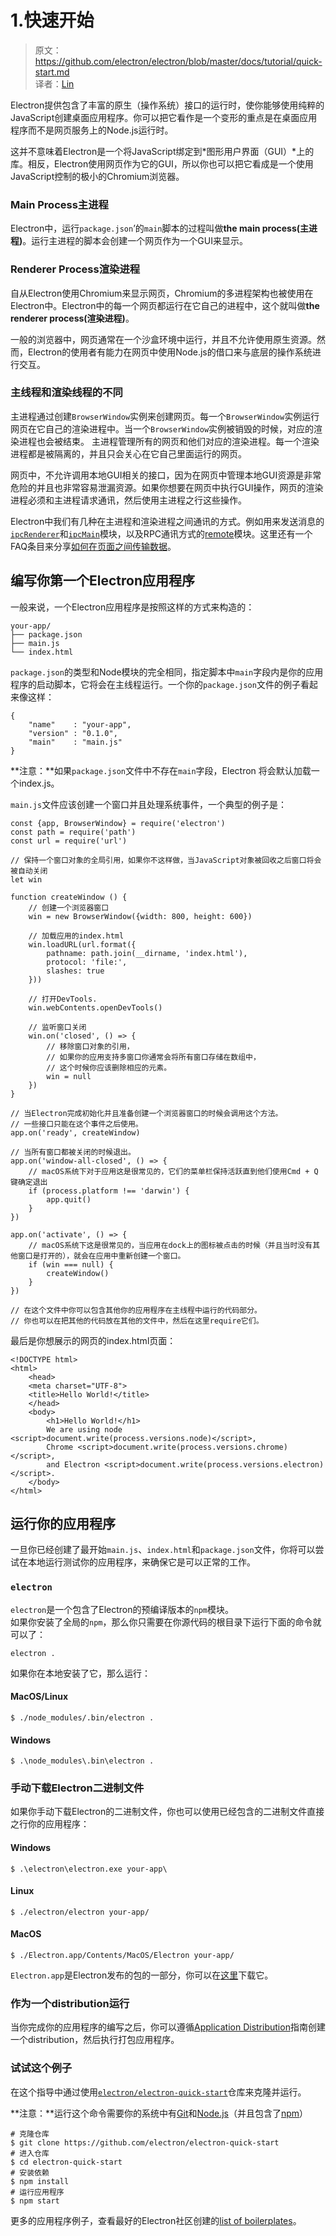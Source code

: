 # 1.快速开始

> 原文：https://github.com/electron/electron/blob/master/docs/tutorial/quick-start.md   
译者：[Lin](https://github.com/ShmilyLin)   


Electron提供包含了丰富的原生（操作系统）接口的运行时，使你能够使用纯粹的JavaScript创建桌面应用程序。你可以把它看作是一个变形的重点是在桌面应用程序而不是网页服务上的Node.js运行时。   

这并不意味着Electron是一个将JavaScript绑定到*图形用户界面（GUI）*上的库。相反，Electron使用网页作为它的GUI，所以你也可以把它看成是一个使用JavaScript控制的极小的Chromium浏览器。   

### Main Process主进程   

Electron中，运行`package.json`’的`main`脚本的过程叫做**the main process(主进程)**。运行主进程的脚本会创建一个网页作为一个GUI来显示。   

### Renderer Process渲染进程   

自从Electron使用Chromium来显示网页，Chromium的多进程架构也被使用在Electron中。Electron中的每一个网页都运行在它自己的进程中，这个就叫做**the renderer process(渲染进程)**。   

一般的浏览器中，网页通常在一个沙盒环境中运行，并且不允许使用原生资源。然而，Electron的使用者有能力在网页中使用Node.js的借口来与底层的操作系统进行交互。    

### 主线程和渲染线程的不同   
主进程通过创建`BrowserWindow`实例来创建网页。每一个`BrowserWindow`实例运行网页在它自己的渲染进程中。当一个`BrowserWindow`实例被销毁的时候，对应的渲染进程也会被结束。
主进程管理所有的网页和他们对应的渲染进程。每一个渲染进程都是被隔离的，并且只会关心在它自己里面运行的网页。   

网页中，不允许调用本地GUI相关的接口，因为在网页中管理本地GUI资源是非常危险的并且也非常容易泄漏资源。如果你想要在网页中执行GUI操作，网页的渲染进程必须和主进程请求通讯，然后使用主进程之行这些操作。   

Electron中我们有几种在主进程和渲染进程之间通讯的方式。例如用来发送消息的[`ipcRenderer`](../APIs/renderer/ipcRenderer.md)和[`ipcMain`](../APIs/main/ipcMain.md)模块，以及RPC通讯方式的[remote](https://electron.atom.io/docs/api/remote)模块。这里还有一个FAQ条目来分享[如何在页面之间传输数据](https://electron.atom.io/docs/faq#how-to-share-data-between-web-pages)。   

## 编写你第一个Electron应用程序   

一般来说，一个Electron应用程序是按照这样的方式来构造的：   

    your-app/
    ├── package.json
    ├── main.js
    └── index.html

`package.json`的类型和Node模块的完全相同，指定脚本中`main`字段内是你的应用程序的启动脚本，它将会在主线程运行。一个你的`package.json`文件的例子看起来像这样：   

    {
        "name"    : "your-app",
        "version" : "0.1.0",
        "main"    : "main.js"
    }

**注意：**如果`package.json`文件中不存在`main`字段，Electron 将会默认加载一个index.js。   

`main.js`文件应该创建一个窗口并且处理系统事件，一个典型的例子是：   

    const {app, BrowserWindow} = require('electron')
    const path = require('path')
    const url = require('url')

    // 保持一个窗口对象的全局引用，如果你不这样做，当JavaScript对象被回收之后窗口将会被自动关闭
    let win

    function createWindow () {
        // 创建一个浏览器窗口
        win = new BrowserWindow({width: 800, height: 600})

        // 加载应用的index.html
        win.loadURL(url.format({
            pathname: path.join(__dirname, 'index.html'),
            protocol: 'file:',
            slashes: true
        }))

        // 打开DevTools.
        win.webContents.openDevTools()

        // 监听窗口关闭
        win.on('closed', () => {
            // 移除窗口对象的引用，
            // 如果你的应用支持多窗口你通常会将所有窗口存储在数组中，
            // 这个时候你应该删除相应的元素。
            win = null
        })
    }

    // 当Electron完成初始化并且准备创建一个浏览器窗口的时候会调用这个方法。
    // 一些接口只能在这个事件之后使用。
    app.on('ready', createWindow)

    // 当所有窗口都被关闭的时候退出。
    app.on('window-all-closed', () => {
        // macOS系统下对于应用这是很常见的，它们的菜单栏保持活跃直到他们使用Cmd + Q键确定退出
        if (process.platform !== 'darwin') {
            app.quit()
        }
    })

    app.on('activate', () => {
        // macOS系统下这是很常见的，当应用在dock上的图标被点击的时候（并且当时没有其他窗口是打开的），就会在应用中重新创建一个窗口。
        if (win === null) {
            createWindow()
        }
    })

    // 在这个文件中你可以包含其他你的应用程序在主线程中运行的代码部分。
    // 你也可以在把其他的代码放在其他的文件中，然后在这里require它们。
最后是你想展示的网页的index.html页面：   

    <!DOCTYPE html>
    <html>
        <head>
        <meta charset="UTF-8">
        <title>Hello World!</title>
        </head>
        <body>
            <h1>Hello World!</h1>
            We are using node <script>document.write(process.versions.node)</script>,
            Chrome <script>document.write(process.versions.chrome)</script>,
            and Electron <script>document.write(process.versions.electron)</script>.
        </body>
    </html>

## 运行你的应用程序   

一旦你已经创建了最开始`main.js`、`index.html`和`package.json`文件，你将可以尝试在本地运行测试你的应用程序，来确保它是可以正常的工作。   

### **`electron`**   

`electron`是一个包含了Electron的预编译版本的`npm`模块。   
如果你安装了全局的`npm`，那么你只需要在你源代码的根目录下运行下面的命令就可以了：    

    electron .

如果你在本地安装了它，那么运行：   

#### MacOS/Linux   

    $ ./node_modules/.bin/electron .

#### Windows   

    $ .\node_modules\.bin\electron .

### 手动下载Electron二进制文件   

如果你手动下载Electron的二进制文件，你也可以使用已经包含的二进制文件直接之行你的应用程序：    

#### Windows   

    $ .\electron\electron.exe your-app\

#### Linux   

    $ ./electron/electron your-app/

#### MacOS   

    $ ./Electron.app/Contents/MacOS/Electron your-app/

`Electron.app`是Electron发布的包的一部分，你可以在[这里](https://github.com/electron/electron/releases)下载它。      

### 作为一个distribution运行   

当你完成你的应用程序的编写之后，你可以遵循[Application Distribution](../guides/application-distribution.md)指南创建一个distribution，然后执行打包应用程序。      

### 试试这个例子   

在这个指导中通过使用[`electron/electron-quick-start`](https://github.com/electron/electron-quick-start)仓库来克隆并运行。   

**注意：**运行这个命令需要你的系统中有[Git](https://git-scm.com/)和[Node.js](https://nodejs.org/en/download/)（并且包含了[npm](https://npmjs.org/)）   

    # 克隆仓库
    $ git clone https://github.com/electron/electron-quick-start
    # 进入仓库
    $ cd electron-quick-start
    # 安装依赖
    $ npm install
    # 运行应用程序
    $ npm start

更多的应用程序例子，查看最好的Electron社区创建的[list of boilerplates](http://electron.atom.io/community/#boilerplates)。   